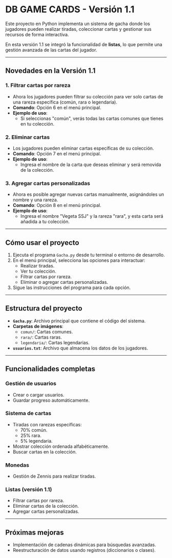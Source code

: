 # DB GAME CARDS - Versión 1.1

Este proyecto en Python implementa un sistema de gacha donde los jugadores pueden realizar tiradas, coleccionar cartas y gestionar sus recursos de forma interactiva. 

En esta versión 1.1 se integró la funcionalidad de **listas**, lo que permite una gestión avanzada de las cartas del jugador.

---

## **Novedades en la Versión 1.1**
### **1. Filtrar cartas por rareza**
- Ahora los jugadores pueden filtrar su colección para ver solo cartas de una rareza específica (común, rara o legendaria).
- **Comando**: Opción 6 en el menú principal.
- **Ejemplo de uso**:
  - Si seleccionas "común", verás todas las cartas comunes que tienes en tu colección.

### **2. Eliminar cartas**
- Los jugadores pueden eliminar cartas específicas de su colección.
- **Comando**: Opción 7 en el menú principal.
- **Ejemplo de uso**:
  - Ingresa el nombre de la carta que deseas eliminar y será removida de la colección.

### **3. Agregar cartas personalizadas**
- Ahora es posible agregar nuevas cartas manualmente, asignándoles un nombre y una rareza.
- **Comando**: Opción 8 en el menú principal.
- **Ejemplo de uso**:
  - Ingresa el nombre "Vegeta SSJ" y la rareza "rara", y esta carta será añadida a tu colección.

---

## **Cómo usar el proyecto**
1. Ejecuta el programa `Gacha.py` desde tu terminal o entorno de desarrollo.
2. En el menú principal, selecciona las opciones para interactuar:
   - Realizar tiradas.
   - Ver tu colección.
   - Filtrar cartas por rareza.
   - Eliminar o agregar cartas personalizadas.
3. Sigue las instrucciones del programa para cada opción.

---

## **Estructura del proyecto**
- **`Gacha.py`**: Archivo principal que contiene el código del sistema.
- **Carpetas de imágenes**:
  - `comun/`: Cartas comunes.
  - `rara/`: Cartas raras.
  - `legendaria/`: Cartas legendarias.
- **`usuarios.txt`**: Archivo que almacena los datos de los jugadores.

---

## **Funcionalidades completas**
### **Gestión de usuarios**
- Crear o cargar usuarios.
- Guardar progreso automáticamente.

### **Sistema de cartas**
- Tiradas con rarezas específicas:
  - 70% común.
  - 25% rara.
  - 5% legendaria.
- Mostrar colección ordenada alfabéticamente.
- Buscar cartas en la colección.

### **Monedas**
- Gestión de Zennis para realizar tiradas.

### **Listas (versión 1.1)**
- Filtrar cartas por rareza.
- Eliminar cartas de la colección.
- Agregar cartas personalizadas.

---

## **Próximas mejoras**
- Implementación de cadenas dinámicas para búsquedas avanzadas.
- Reestructuración de datos usando registros (diccionarios o clases).
